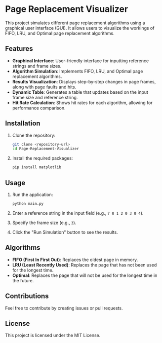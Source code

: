 # Page Replacement Visualizer

This project simulates different page replacement algorithms using a graphical user interface (GUI). It allows users to visualize the workings of FIFO, LRU, and Optimal page replacement algorithms.

## Features

- **Graphical Interface**: User-friendly interface for inputting reference strings and frame sizes.
- **Algorithm Simulation**: Implements FIFO, LRU, and Optimal page replacement algorithms.
- **Results Visualization**: Displays step-by-step changes in page frames, along with page faults and hits.
- **Dynamic Table**: Generates a table that updates based on the input frame size and reference string.
- **Hit Rate Calculation**: Shows hit rates for each algorithm, allowing for performance comparison.

## Installation

1. Clone the repository:
   ```bash
   git clone <repository-url>
   cd Page-Replacement-Visualizer
   ```

2. Install the required packages:
   ```bash
   pip install matplotlib
   ```

## Usage

1. Run the application:
   ```bash
   python main.py
   ```

2. Enter a reference string in the input field (e.g., `7 0 1 2 0 3 0 4`).
3. Specify the frame size (e.g., `3`).
4. Click the "Run Simulation" button to see the results.

## Algorithms

- **FIFO (First In First Out)**: Replaces the oldest page in memory.
- **LRU (Least Recently Used)**: Replaces the page that has not been used for the longest time.
- **Optimal**: Replaces the page that will not be used for the longest time in the future.

## Contributions

Feel free to contribute by creating issues or pull requests.

## License

This project is licensed under the MIT License.
